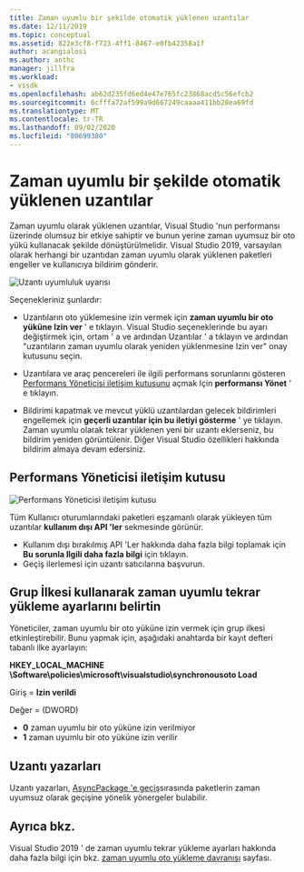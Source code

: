 ```yaml
---
title: Zaman uyumlu bir şekilde otomatik yüklenen uzantılar
ms.date: 12/11/2019
ms.topic: conceptual
ms.assetid: 822e3cf8-f723-4ff1-8467-e0fb42358a1f
author: acangialosi
ms.author: anthc
manager: jillfra
ms.workload:
- vssdk
ms.openlocfilehash: ab62d235fd6ed4e47e765fc23868acd5c56efcb2
ms.sourcegitcommit: 6cfffa72af599a9d667249caaaa411bb28ea69fd
ms.translationtype: MT
ms.contentlocale: tr-TR
ms.lasthandoff: 09/02/2020
ms.locfileid: "80699380"
---
```

# <a name="synchronously-autoloaded-extensions"></a>Zaman uyumlu bir şekilde otomatik yüklenen uzantılar

Zaman uyumlu olarak yüklenen uzantılar, Visual Studio 'nun performansı üzerinde olumsuz bir etkiye sahiptir ve bunun yerine zaman uyumsuz bir oto yükü kullanacak şekilde dönüştürülmelidir. Visual Studio 2019, varsayılan olarak herhangi bir uzantıdan zaman uyumlu olarak yüklenen paketleri engeller ve kullanıcıya bildirim gönderir.

![Uzantı uyumluluk uyarısı](media/extension-compatibility-warning-16-1.png.png)

Seçenekleriniz şunlardır:

- Uzantıların oto yüklemesine izin vermek için **zaman uyumlu bir oto yüküne Izin ver** ' e tıklayın. Visual Studio seçeneklerinde bu ayarı değiştirmek için, ortam ' a ve ardından Uzantılar ' a tıklayın ve ardından "uzantıların zaman uyumlu olarak yeniden yüklenmesine Izin ver" onay kutusunu seçin. 

- Uzantılara ve araç pencereleri ile ilgili performans sorunlarını gösteren [Performans Yöneticisi iletişim kutusunu](#performance-manager-dialog) açmak Için **performansı Yönet** ' e tıklayın.

- Bildirimi kapatmak ve mevcut yüklü uzantılardan gelecek bildirimleri engellemek için **geçerli uzantılar için bu iletiyi gösterme** ' ye tıklayın. Zaman uyumlu olarak tekrar yüklenen yeni bir uzantı eklerseniz, bu bildirim yeniden görüntülenir. Diğer Visual Studio özellikleri hakkında bildirim almaya devam edersiniz.

## <a name="performance-manager-dialog"></a>Performans Yöneticisi iletişim kutusu

![Performans Yöneticisi iletişim kutusu](media/performance-manager.png)

Tüm Kullanıcı oturumlarındaki paketleri eşzamanlı olarak yükleyen tüm uzantılar **kullanım dışı API 'ler** sekmesinde görünür.

* Kullanım dışı bırakılmış API 'Ler hakkında daha fazla bilgi toplamak için **Bu sorunla Ilgili daha fazla bilgi** için tıklayın.
* Geçiş ilerlemesi için uzantı satıcılarına başvurun.

## <a name="specify-synchronous-autoload-settings-using-group-policy"></a>Grup İlkesi kullanarak zaman uyumlu tekrar yükleme ayarlarını belirtin

Yöneticiler, zaman uyumlu bir oto yüküne izin vermek için grup ilkesi etkinleştirebilir. Bunu yapmak için, aşağıdaki anahtarda bir kayıt defteri tabanlı ilke ayarlayın:

**HKEY_LOCAL_MACHINE \Software\policies\microsoft\visualstudio\synchronousoto Load**

Giriş = **Izin verildi**

Değer = (DWORD)
* **0** zaman uyumlu bir oto yüküne izin verilmiyor
* **1** zaman uyumlu bir oto yüküne izin verilir

## <a name="extension-authors"></a>Uzantı yazarları
Uzantı yazarları, [AsyncPackage 'e geçiş](https://github.com/Microsoft/VSSDK-Extensibility-Samples/tree/master/AsyncPackageMigration)sırasında paketlerin zaman uyumsuz olarak geçişine yönelik yönergeler bulabilir.

## <a name="see-also"></a>Ayrıca bkz.
Visual Studio 2019 ' de zaman uyumlu tekrar yükleme ayarları hakkında daha fazla bilgi için bkz. [zaman uyumlu oto yükleme davranışı](https://devblogs.microsoft.com/visualstudio/updates-to-synchronous-autoload-of-extensions-in-visual-studio-2019/) sayfası.
